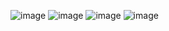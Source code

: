 ![image](https://github.com/starrySong/PV2EV-prioject/assets/157084629/8e057b24-f2ec-4685-875c-b219648d046b)
![image](https://github.com/starrySong/PV2EV-prioject/assets/157084629/354957a5-e3b9-4f03-9fd2-ca7731ec0009)
![image](https://github.com/starrySong/PV2EV-prioject/assets/157084629/a624d403-c070-48af-ad45-2cb93ba9e6f5)
![image](https://github.com/starrySong/PV2EV-prioject/assets/157084629/f29b3e05-92e6-4759-865c-de09d8d87a3a)

